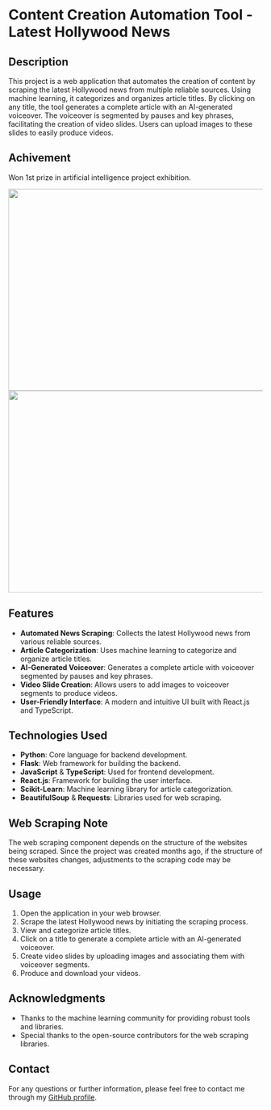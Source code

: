 # Content Creation Automation Tool - Latest Hollywood News

## Description

This project is a web application that automates the creation of content by scraping the latest Hollywood news from multiple reliable sources. Using machine learning, it categorizes and organizes article titles. By clicking on any title, the tool generates a complete article with an AI-generated voiceover. The voiceover is segmented by pauses and key phrases, facilitating the creation of video slides. Users can upload images to these slides to easily produce videos.

## Achivement

Won 1st prize in artificial intelligence project exhibition.

<img src="https://github.com/user-attachments/assets/a18ec6b0-1f64-463e-8a59-a94cbc03f21c" width="600" height="400"/>

<img src="https://github.com/user-attachments/assets/1ee7e86a-6971-4b18-8740-fce6e7f82f22" width="600" height="400"/>


## Features

- **Automated News Scraping**: Collects the latest Hollywood news from various reliable sources.
- **Article Categorization**: Uses machine learning to categorize and organize article titles.
- **AI-Generated Voiceover**: Generates a complete article with voiceover segmented by pauses and key phrases.
- **Video Slide Creation**: Allows users to add images to voiceover segments to produce videos.
- **User-Friendly Interface**: A modern and intuitive UI built with React.js and TypeScript.

## Technologies Used

- **Python**: Core language for backend development.
- **Flask**: Web framework for building the backend.
- **JavaScript** & **TypeScript**: Used for frontend development.
- **React.js**: Framework for building the user interface.
- **Scikit-Learn**: Machine learning library for article categorization.
- **BeautifulSoup** & **Requests**: Libraries used for web scraping.

## Web Scraping Note

The web scraping component depends on the structure of the websites being scraped. Since the project was created months ago, if the structure of these websites changes, adjustments to the scraping code may be necessary.

## Usage

1. Open the application in your web browser.
2. Scrape the latest Hollywood news by initiating the scraping process.
3. View and categorize article titles.
4. Click on a title to generate a complete article with an AI-generated voiceover.
5. Create video slides by uploading images and associating them with voiceover segments.
6. Produce and download your videos.

## Acknowledgments

- Thanks to the machine learning community for providing robust tools and libraries.
- Special thanks to the open-source contributors for the web scraping libraries.

## Contact

For any questions or further information, please feel free to contact me through my [GitHub profile](https://github.com/your-username).
